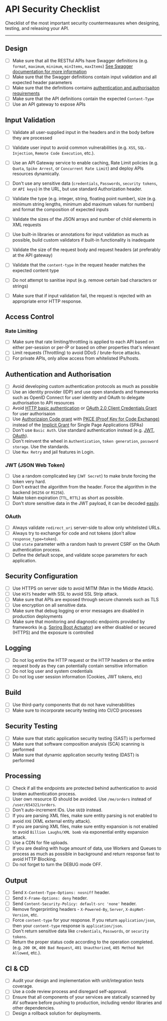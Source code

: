 # API Security Checklist

Checklist of the most important security countermeasures when designing, testing, and releasing your API.

---
## Design

- [ ] Make sure that all the RESTful APIs have Swagger definitions (e.g. `format`, `maximum`, `minimum`, `minItems`, `maxItems`) [See Swagger documentation for more information](https://swagger.io/docs/specification/describing-parameters/)
- [ ] Make sure that the Swagger definitions contain input validation and all expected header parameters
- [ ] Make sure that the definitions contains [authentication and authorisaiton requirements](https://swagger.io/docs/specification/authentication/)
- [ ] Make sure that the API definitions contain the expected `Content-Type`
- [ ] Use an API gateway to expose APIs 

## Input Validation

- [ ] Validate all user-supplied input in the headers and in the body before they are processed
- [ ] Validate user input to avoid common vulnerabilities (e.g. `XSS`, `SQL-Injection`, `Remote Code Execution`, etc.).
- [ ] Use an API Gateway service to enable caching, Rate Limit policies (e.g. `Quota`, `Spike Arrest`, or `Concurrent Rate Limit`) and deploy APIs resources dynamically.
- [ ] Don't use any sensitive data (`credentials`, `Passwords`, `security tokens`, or `API keys`) in the URL, but use standard Authorization header.
- [ ] Validate the type (e.g. integer, string, floating point number), size (e.g. minimum string lengths, minimum abd maximum values for numbers) and format the composition of expected inputs
- [ ] Validate the sizes of the JSON arrays and number of child elements in XML requests
- [ ] Use built-in libraries or annotations for input validation as much as possible, build custom validators if built-in functionality is inadequate 
- [ ] Validate the size of the request body and request headers (at preferably at the API gateway)
- [ ] Validate that the `content-type` in the request header matches the expected content type
- [ ] Do not attempt to sanitise input (e.g. remove certain bad characters or strings) 
- [ ] Make sure that if input validation fail, the request is rejected with an appropriate error HTTP response.


## Access Control

### Rate Limiting
- [ ] Make sure that rate limiting/throttling is applied to each API based on either per-session or per-IP or based on other properties that's relevant
- [ ] Limit requests (Throttling) to avoid DDoS / brute-force attacks.
- [ ] For private APIs, only allow access from whitelisted IPs/hosts.

## Authentication and Authorisation 
- [ ] Avoid developing custom authentication protocols as much as possible
- [ ] Use an identity provider (IDP) and use open standards and frameworks such as OpenID Connect for user identity and OAuth to delegate authorisation to API resources
- [ ] Avoid [HTTP basic authentication](https://tools.ietf.org/html/rfc7617) or [OAuth 2.0 Client Credentials Grant](https://oauth.net/2/grant-types/client-credentials/) for user authorisaion
- [ ] Use [Authorizaion Code grant](https://oauth.net/2/grant-types/authorization-code/) with [PKCE (Proof Key for Code Exchange)](https://oauth.net/2/pkce/) instead of the [Implicit Grant](https://oauth.net/2/grant-types/implicit/) for Single Page Applications (SPAs) 
- [ ] Don't use `Basic Auth`. Use standard authentication instead (e.g. [JWT](https://jwt.io/), [OAuth](https://oauth.net/)).
- [ ] Don't reinvent the wheel in `Authentication`, `token generation`, `password storage`. Use the standards.
- [ ] Use `Max Retry` and jail features in Login.

### JWT (JSON Web Token)
- [ ] Use a random complicated key (`JWT Secret`) to make brute forcing the token very hard.
- [ ] Don't extract the algorithm from the header. Force the algorithm in the backend (`HS256` or `RS256`).
- [ ] Make token expiration (`TTL`, `RTTL`) as short as possible.
- [ ] Don't store sensitive data in the JWT payload, it can be decoded [easily](https://jwt.io/#debugger-io).

### OAuth
- [ ] Always validate `redirect_uri` server-side to allow only whitelisted URLs.
- [ ] Always try to exchange for code and not tokens (don't allow `response_type=token`).
- [ ] Use `state` parameter with a random hash to prevent CSRF on the OAuth authentication process.
- [ ] Define the default scope, and validate scope parameters for each application.

## Security Configuration
- [ ] Use HTTPS on server side to avoid MITM (Man in the Middle Attack).
- [ ] Use `HSTS` header with SSL to avoid SSL Strip attack.
- [ ] Make sure that APIs are exposed through secure channels such as TLS
- [ ] Use encryption on all sensitive data.
- [ ] Make sure that debug logging or error messages are disabled in production deployments
- [ ] Make sure that monitoring and diagnostic endpoints provided by frameworks (e.g. [Spring Boot Actuator](https://docs.spring.io/spring-boot/docs/current/reference/html/production-ready-features.html#production-ready-endpoints)) are either disabled or secured (HTTPS) and the exposure is controlled

## Logging 
- [ ] Do not log entire the HTTP request or the HTTP headers or the entire request body as they can potentially contain sensitive information
- [ ] Do not log user and system credentials 
- [ ] Do not log user session information (Cookies, JWT tokens, etc)

## Build
- [ ] Use third-party components that do not have vulnerabilities
- [ ] Make sure to incorporate security testing into CI/CD processes

## Security Testing
- [ ] Make sure that static application security testing (SAST) is performed
- [ ] Make sure that software composition analysis (SCA) scanning is performed 
- [ ] Make sure that dynamic application security testing (DAST) is performed

## Processing
- [ ] Check if all the endpoints are protected behind authentication to avoid broken authentication process.
- [ ] User own resource ID should be avoided. Use `/me/orders` instead of `/user/654321/orders`.
- [ ] Don't auto-increment IDs. Use `UUID` instead.
- [ ] If you are parsing XML files, make sure entity parsing is not enabled to avoid `XXE` (XML external entity attack).
- [ ] If you are parsing XML files, make sure entity expansion is not enabled to avoid `Billion Laughs/XML bomb` via exponential entity expansion attack.
- [ ] Use a CDN for file uploads.
- [ ] If you are dealing with huge amount of data, use Workers and Queues to process as much as possible in background and return response fast to avoid HTTP Blocking.
- [ ] Do not forget to turn the DEBUG mode OFF.

## Output
- [ ] Send `X-Content-Type-Options: nosniff` header.
- [ ] Send `X-Frame-Options: deny` header.
- [ ] Send `Content-Security-Policy: default-src 'none'` header.
- [ ] Remove fingerprinting headers - `X-Powered-By`, `Server`, `X-AspNet-Version`, etc.
- [ ] Force `content-type` for your response. If you return `application/json`, then your `content-type` response is `application/json`.
- [ ] Don't return sensitive data like `credentials`, `Passwords`, or `security tokens`.
- [ ] Return the proper status code according to the operation completed. (e.g. `200 OK`, `400 Bad Request`, `401 Unauthorized`, `405 Method Not Allowed`, etc.).

## CI & CD
- [ ] Audit your design and implementation with unit/integration tests coverage.
- [ ] Use a code review process and disregard self-approval.
- [ ] Ensure that all components of your services are statically scanned by AV software before pushing to production, including vendor libraries and other dependencies.
- [ ] Design a rollback solution for deployments.
